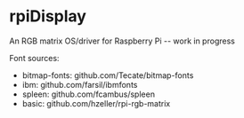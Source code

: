 # rpiDisplay
An RGB matrix OS/driver for Raspberry Pi -- work in progress

Font sources: 
- bitmap-fonts: github.com/Tecate/bitmap-fonts
- ibm: github.com/farsil/ibmfonts
- spleen: github.com/fcambus/spleen
- basic: github.com/hzeller/rpi-rgb-matrix
